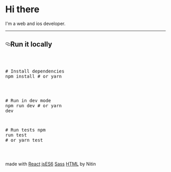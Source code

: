 <!DOCTYPE html>
<html lang="en">
  <head>
   <link rel="stylesheet" href="./public/styles.css" />
  </head>

  <body>
<h1>Hi there</h1>
<p>I'm a web and ios developer.</p>
<hr></hr>

<h2><a id="user-content-run-it-locally" class="anchor" aria-hidden="true" href="#run-it-locally"><svg class="octicon octicon-link" viewBox="0 0 16 16" version="1.1" width="16" height="16" aria-hidden="true"><path fill-rule="evenodd" d="M4 9h1v1H4c-1.5 0-3-1.69-3-3.5S2.55 3 4 3h4c1.45 0 3 1.69 3 3.5 0 1.41-.91 2.72-2 3.25V8.59c.58-.45 1-1.27 1-2.09C10 5.22 8.98 4 8 4H4c-.98 0-2 1.22-2 2.5S3 9 4 9zm9-3h-1v1h1c1 0 2 1.22 2 2.5S13.98 12 13 12H9c-.98 0-2-1.22-2-2.5 0-.83.42-1.64 1-2.09V6.25c-1.09.53-2 1.84-2 3.25C6 11.31 7.55 13 9 13h4c1.45 0 3-1.69 3-3.5S14.5 6 13 6z"></path></svg></a>Run it locally</h2>

<div class="readme-div"><pre>

<p>
<span class="pl-c"><span class="pl-c">#</span> Install dependencies</span>
npm install <span class="pl-c"><span class="pl-c">#</span> or yarn</span>
</p>

<span class="pl-c"><span class="pl-c">#</span> Run in dev mode</span>
npm run dev <span class="pl-c"><span class="pl-c">#</span> or yarn dev</span>

<span class="pl-c"><span class="pl-c">#</span> Run tests</span>
npm run <span class="pl-c1">test</span> <span class="pl-c"><span class="pl-c">#</span> or yarn test</span>

</pre></div>

<p>made with <a href="https://reactjs.org">React</a>  <a href="https://www.javascript.com">jsES6</i></a>  <a href="https://sass-lang.com">Sass</a>  <a href="https://html.com">HTML</a> by Nitin</p>

 </body>
</html>